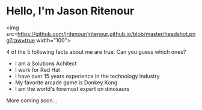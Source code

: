 # Hello, I'm Jason Ritenour

<img src=https://github.com/jritenour/jritenour.github.io/blob/master/headshot.png?raw=true width="100">

4 of the 5 following facts about me are true.  Can you guess which ones?

  * I am a Solutions Achitect
  * I work for Red Hat
  * I have over 15 years experience in the technology industry
  * My favorite arcade game is Donkey Kong
  * I am the world's foremost expert on dinosaurs


More coming soon...
